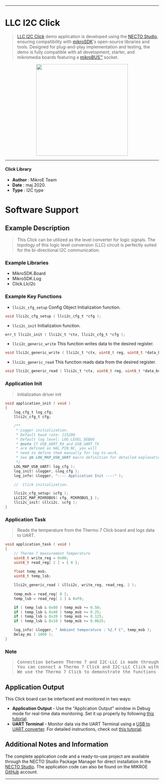 
---
# LLC I2C Click

> [LLC I2C Click](https://www.mikroe.com/?pid_product=MIKROE-3276) demo application is developed using
the [NECTO Studio](https://www.mikroe.com/necto), ensuring compatibility with [mikroSDK](https://www.mikroe.com/mikrosdk)'s
open-source libraries and tools. Designed for plug-and-play implementation and testing, the demo is fully compatible with
all development, starter, and mikromedia boards featuring a [mikroBUS&trade;](https://www.mikroe.com/mikrobus) socket.

<p align="center">
  <img src="https://www.mikroe.com/?pid_product=MIKROE-3276&image=1" height=300px>
</p>

---

#### Click Library

- **Author**        : MikroE Team
- **Date**          : maj 2020.
- **Type**          : I2C type

# Software Support

## Example Description

> This Click can be utilized as the level converter for logic signals. The topology of this 
> logic level conversion (LLC) circuit is perfectly suited for the bi-directional I2C communication.

### Example Libraries

- MikroSDK.Board
- MikroSDK.Log
- Click.LlcI2c

### Example Key Functions

- `llci2c_cfg_setup` Config Object Initialization function. 
```c
void llci2c_cfg_setup ( llci2c_cfg_t *cfg );
``` 
 
- `llci2c_init` Initialization function. 
```c
err_t llci2c_init ( llci2c_t *ctx, llci2c_cfg_t *cfg );
```

- `llci2c_generic_write` This function writes data to the desired register. 
```c
void llci2c_generic_write ( llci2c_t *ctx, uint8_t reg, uint8_t *data_buf, uint8_t len );
```
 
- `llci2c_generic_read` This function reads data from the desired register. 
```c
void llci2c_generic_read ( llci2c_t *ctx, uint8_t reg, uint8_t *data_buf, uint8_t len );
```

### Application Init

> Initialization driver init

```c
void application_init ( void )
{
    log_cfg_t log_cfg;
    llci2c_cfg_t cfg;

    /** 
     * Logger initialization.
     * Default baud rate: 115200
     * Default log level: LOG_LEVEL_DEBUG
     * @note If USB_UART_RX and USB_UART_TX 
     * are defined as HAL_PIN_NC, you will 
     * need to define them manually for log to work. 
     * See @b LOG_MAP_USB_UART macro definition for detailed explanation.
     */
    LOG_MAP_USB_UART( log_cfg );
    log_init( &logger, &log_cfg );
    log_info( &logger, "---- Application Init ----" );

    //  Click initialization.

    llci2c_cfg_setup( &cfg );
    LLCI2C_MAP_MIKROBUS( cfg, MIKROBUS_1 );
    llci2c_init( &llci2c, &cfg );
}
```

### Application Task

> Reads the temperature from the Thermo 7 Click board and logs data to UART.

```c
void application_task ( void )
{
    // Thermo 7 measurement Temperature
    uint8_t write_reg = 0x00;
    uint8_t read_reg[ 2 ] = { 0 };
    
    float temp_msb;
    uint8_t temp_lsb;

    llci2c_generic_read ( &llci2c, write_reg, read_reg, 2 );
    
    temp_msb = read_reg[ 0 ];
    temp_lsb = read_reg[ 1 ] & 0xF0;

    if ( temp_lsb & 0x80 ) temp_msb += 0.50;
    if ( temp_lsb & 0x40 ) temp_msb += 0.25;
    if ( temp_lsb & 0x20 ) temp_msb += 0.125;
    if ( temp_lsb & 0x10 ) temp_msb += 0.0625;

    log_info( &logger, " Ambient temperature : %2.f C", temp_msb );
    Delay_ms ( 1000 );
}
```

### Note

> <pre>
> Connection between Thermo 7 and I2C-LLC is made through I2C interface.
> You can connect a Thermo 7 Click and I2C-LLC Click with the wires to make connection between Click boards.
> We use the Thermo 7 Click to demonstrate the functions of the I2C-LLC Click.
> </pre> 

## Application Output

This Click board can be interfaced and monitored in two ways:
- **Application Output** - Use the "Application Output" window in Debug mode for real-time data monitoring.
Set it up properly by following [this tutorial](https://www.youtube.com/watch?v=ta5yyk1Woy4).
- **UART Terminal** - Monitor data via the UART Terminal using
a [USB to UART converter](https://www.mikroe.com/click/interface/usb?interface*=uart,uart). For detailed instructions,
check out [this tutorial](https://help.mikroe.com/necto/v2/Getting%20Started/Tools/UARTTerminalTool).

## Additional Notes and Information

The complete application code and a ready-to-use project are available through the NECTO Studio Package Manager for 
direct installation in the [NECTO Studio](https://www.mikroe.com/necto). The application code can also be found on
the MIKROE [GitHub](https://github.com/MikroElektronika/mikrosdk_click_v2) account.

---
